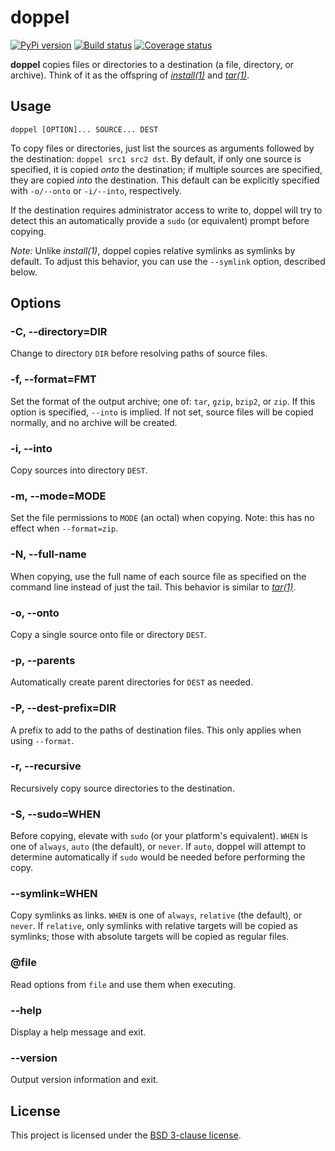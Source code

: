 # doppel

[![PyPi version][pypi-image]][pypi-link]
[![Build status][ci-image]][ci-link]
[![Coverage status][codecov-image]][codecov-link]

**doppel** copies files or directories to a destination (a file, directory, or
archive). Think of it as the offspring of
[*install(1)*](http://linux.die.net/man/1/install) and
[*tar(1)*](http://linux.die.net/man/1/tar).

## Usage

```
doppel [OPTION]... SOURCE... DEST
```

To copy files or directories, just list the sources as arguments followed by
the destination: `doppel src1 src2 dst`. By default, if only one source is
specified, it is copied *onto* the destination; if multiple sources are
specified, they are copied *into* the destination. This default can be
explicitly specified with `-o/--onto` or `-i/--into`, respectively.

If the destination requires administrator access to write to, doppel will try to
detect this an automatically provide a `sudo` (or equivalent) prompt before
copying.

*Note:* Unlike *install(1)*, doppel copies relative symlinks as symlinks by
default. To adjust this behavior, you can use the `--symlink` option, described
below.

## Options

### -C, --directory=DIR

Change to directory `DIR` before resolving paths of source files.

### -f, --format=FMT

Set the format of the output archive; one of: `tar`, `gzip`, `bzip2`, or `zip`.
If this option is specified, `--into` is implied. If not set, source files will
be copied normally, and no archive will be created.

### -i, --into

Copy sources into directory `DEST`.

### -m, --mode=MODE

Set the file permissions to `MODE` (an octal) when copying. Note: this has no
effect when `--format=zip`.

### -N, --full-name

When copying, use the full name of each source file as specified on the command
line instead of just the tail. This behavior is similar to
[*tar(1)*](http://linux.die.net/man/1/tar).

### -o, --onto

Copy a single source onto file or directory `DEST`.

### -p, --parents

Automatically create parent directories for `DEST` as needed.

### -P, --dest-prefix=DIR

A prefix to add to the paths of destination files. This only applies when using
`--format`.

### -r, --recursive

Recursively copy source directories to the destination.

### -S, --sudo=WHEN

Before copying, elevate with `sudo` (or your platform's equivalent). `WHEN` is
one of `always`, `auto` (the default), or `never`. If `auto`, doppel will
attempt to determine automatically if `sudo` would be needed before performing
the copy.

### --symlink=WHEN

Copy symlinks as links. `WHEN` is one of `always`, `relative` (the default), or
`never`. If `relative`, only symlinks with relative targets will be copied as
symlinks; those with absolute targets will be copied as regular files.

### @file

Read options from `file` and use them when executing.

### --help

Display a help message and exit.

### --version

Output version information and exit.

## License

This project is licensed under the [BSD 3-clause license](LICENSE).

[pypi-image]: https://img.shields.io/pypi/v/doppel.svg
[pypi-link]: https://pypi.python.org/pypi/doppel
[ci-image]: https://github.com/jimporter/doppel/actions/workflows/build.yml/badge.svg
[ci-link]: https://github.com/jimporter/doppel/actions/workflows/build.yml?query=branch%3Amaster
[codecov-image]: https://codecov.io/gh/jimporter/doppel/branch/master/graph/badge.svg
[codecov-link]: https://codecov.io/gh/jimporter/doppel
